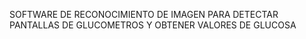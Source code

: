 SOFTWARE DE RECONOCIMIENTO DE IMAGEN PARA DETECTAR PANTALLAS DE GLUCOMETROS Y OBTENER VALORES DE GLUCOSA
